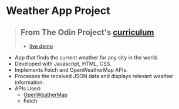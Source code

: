 # Weather App Project

> ## From The Odin Project's [curriculum](https://www.theodinproject.com/courses/javascript/lessons/weather-app)
> - [live demo](https://kingfeekra.github.io/weather-app/)
* App that finds the current weather for any city in the world.
* Developed with Javascript, HTML, CSS.
* Implements Fetch and OpenWeatherMap APIs.
* Processes the received JSON data and displays relevant weather information.
* APIs Used:
  * [OpenWeatherMap](https://openweathermap.org/)
  * Fetch
